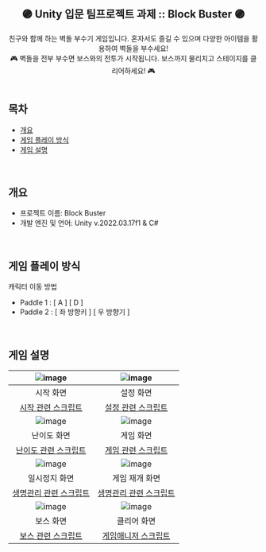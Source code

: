 <div align="center">
<h2>🟣 Unity 입문 팀프로젝트 과제 :: Block Buster 🟣</h2>
친구와 함께 하는 벽돌 부수기 게임입니다. 혼자서도 즐길 수 있으며 다양한 아이템을 활용하여 벽돌을 부수세요! <br/>
🎮 벽돌을 전부 부수면 보스와의 전투가 시작됩니다. 보스까지 물리치고 스테이지를 클리어하세요! 🎮  <br/>
</div>

<br/>

## 목차
  - [개요](#개요) 
  - [게임 플레이 방식](#게임-플레이-방식)  
  - [게임 설명](#게임-설명)

<br/>

## 개요
- 프로젝트 이름: Block Buster
- 개발 엔진 및 언어: Unity v.2022.03.17f1 & C#

<br/>
  
## 게임 플레이 방식
캐릭터 이동 방법    
- Paddle 1 : [ A ] [ D ]
- Paddle 2 : [ 좌 방향키 ] [ 우 방향기 ]  

<br/>

## 게임 설명
|![image](https://github.com/rlarhdal/BrickOut/assets/93560053/59d9fe40-7038-4598-986c-18c1a456445f)|![image](https://github.com/rlarhdal/BrickOut/assets/93560053/9f577715-1489-4791-8e21-5bf0285aee17)
|:---:|:---:|
|시작 화면|설정 화면|
|[시작 관련 스크립트]()|[설정 관련 스크립트]()|
|![image](https://github.com/rlarhdal/BrickOut/assets/93560053/356a4bca-7b07-45d4-b3cf-93cee3623a25)|![image](https://github.com/rlarhdal/BrickOut/assets/93560053/60ab85fc-1f6d-4d15-873f-f0b885b4b71f)|
|난이도 화면|게임 화면|
|[난이도 관련 스크립트]()|[게임 관련 스크립트]()|
|![image](https://github.com/rlarhdal/BrickOut/assets/93560053/f2646467-2374-449c-adc1-7b8a6397f4e1)|![image](https://github.com/rlarhdal/BrickOut/assets/93560053/88e0d508-4555-40d9-bfb4-15378aff65c5)|
|일시정지 화면|게임 재개 화면|
|[생명관리 관련 스크립트]()|[생명관리 관련 스크립트]()|
|![image](https://github.com/rlarhdal/BrickOut/assets/93560053/246a239d-c5e7-4024-92bc-d2366c7502d6)|![image](https://github.com/rlarhdal/BrickOut/assets/93560053/8535e168-9e38-470a-a6ab-7b0e6c9b8fa5)|
|보스 화면|클리어 화면|
|[보스 관련 스크립트]()|[게임매니저 스크립트]()|


